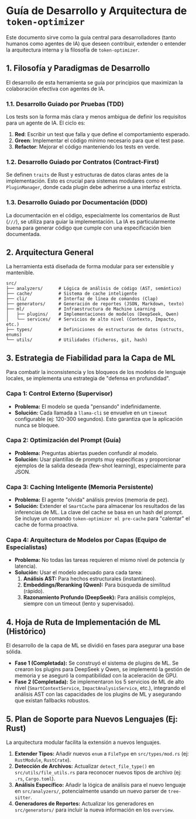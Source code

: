# Guía de Desarrollo y Arquitectura de `token-optimizer`

Este documento sirve como la guía central para desarrolladores (tanto humanos como agentes de IA) que deseen contribuir, extender o entender la arquitectura interna y la filosofía de `token-optimizer`.

## 1. Filosofía y Paradigmas de Desarrollo

El desarrollo de esta herramienta se guía por principios que maximizan la colaboración efectiva con agentes de IA.

### 1.1. Desarrollo Guiado por Pruebas (TDD)

Los tests son la forma más clara y menos ambigua de definir los requisitos para un agente de IA. El ciclo es:
1.  **Red**: Escribir un test que falla y que define el comportamiento esperado.
2.  **Green**: Implementar el código mínimo necesario para que el test pase.
3.  **Refactor**: Mejorar el código manteniendo los tests en verde.

### 1.2. Desarrollo Guiado por Contratos (Contract-First)

Se definen `traits` de Rust y estructuras de datos claras antes de la implementación. Esto es crucial para sistemas modulares como el `PluginManager`, donde cada plugin debe adherirse a una interfaz estricta.

### 1.3. Desarrollo Guiado por Documentación (DDD)

La documentación en el código, especialmente los comentarios de Rust (`///`), se utiliza para guiar la implementación. La IA es particularmente buena para generar código que cumple con una especificación bien documentada.

## 2. Arquitectura General

La herramienta está diseñada de forma modular para ser extensible y mantenible.

```
src/
├── analyzers/      # Lógica de análisis de código (AST, semántico)
├── cache/          # Sistema de cache inteligente
├── cli/            # Interfaz de línea de comandos (Clap)
├── generators/     # Generación de reportes (JSON, Markdown, texto)
├── ml/             # Infraestructura de Machine Learning
│   ├── plugins/    # Implementaciones de modelos (DeepSeek, Qwen)
│   └── services/   # Servicios de alto nivel (Contexto, Impacto, etc.)
├── types/          # Definiciones de estructuras de datos (structs, enums)
└── utils/          # Utilidades (ficheros, git, hash)
```

## 3. Estrategia de Fiabilidad para la Capa de ML

Para combatir la inconsistencia y los bloqueos de los modelos de lenguaje locales, se implementa una estrategia de "defensa en profundidad".

### Capa 1: Control Externo (Supervisor)
-   **Problema:** El modelo se queda "pensando" indefinidamente.
-   **Solución:** Cada llamada a `llama-cli` se envuelve en un `timeout` configurable (ej: 120-300 segundos). Esto garantiza que la aplicación nunca se bloquee.

### Capa 2: Optimización del Prompt (Guía)
-   **Problema:** Preguntas abiertas pueden confundir al modelo.
-   **Solución:** Usar plantillas de prompts muy específicas y proporcionar ejemplos de la salida deseada (few-shot learning), especialmente para JSON.

### Capa 3: Caching Inteligente (Memoria Persistente)
-   **Problema:** El agente "olvida" análisis previos (memoria de pez).
-   **Solución:** Extender el `SmartCache` para almacenar los resultados de las inferencias de ML. La clave del cache se basa en un hash del prompt. Se incluye un comando `token-optimizer ml pre-cache` para "calentar" el cache de forma proactiva.

### Capa 4: Arquitectura de Modelos por Capas (Equipo de Especialistas)
-   **Problema:** No todas las tareas requieren el mismo nivel de potencia (y latencia).
-   **Solución:** Usar el modelo adecuado para cada tarea:
    1.  **Análisis AST:** Para hechos estructurales (instantáneo).
    2.  **Embeddings/Reranking (Qwen):** Para búsqueda de similitud (rápido).
    3.  **Razonamiento Profundo (DeepSeek):** Para análisis complejos, siempre con un timeout (lento y supervisado).

## 4. Hoja de Ruta de Implementación de ML (Histórico)

El desarrollo de la capa de ML se dividió en fases para asegurar una base sólida.

-   **Fase 1 (Completada):** Se construyó el sistema de plugins de ML. Se crearon los plugins para DeepSeek y Qwen, se implementó la gestión de memoria y se aseguró la compatibilidad con la aceleración de GPU.
-   **Fase 2 (Completada):** Se implementaron los 5 servicios de ML de alto nivel (`SmartContextService`, `ImpactAnalysisService`, etc.), integrando el análisis AST con las capacidades de los plugins de ML y asegurando que existan fallbacks robustos.

## 5. Plan de Soporte para Nuevos Lenguajes (Ej: Rust)

La arquitectura modular facilita la extensión a nuevos lenguajes.

1.  **Extender Tipos:** Añadir nuevos `enum` a `FileType` en `src/types/mod.rs` (ej: `RustModule`, `RustCrate`).
2.  **Detección de Archivos:** Actualizar `detect_file_type()` en `src/utils/file_utils.rs` para reconocer nuevos tipos de archivo (ej: `.rs`, `Cargo.toml`).
3.  **Análisis Específico:** Añadir la lógica de análisis para el nuevo lenguaje en `src/analyzers/`, potencialmente usando un nuevo parser de `tree-sitter`.
4.  **Generadores de Reportes:** Actualizar los generadores en `src/generators/` para incluir la nueva información en los `overview`.
